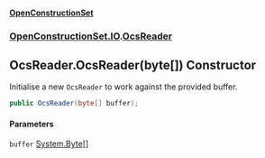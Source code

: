 #### [OpenConstructionSet](index 'index')
### [OpenConstructionSet.IO](index#OpenConstructionSet_IO 'OpenConstructionSet.IO').[OcsReader](T57tcFO5x0tbza6wZBV1Ww 'OpenConstructionSet.IO.OcsReader')
## OcsReader.OcsReader(byte[]) Constructor
Initialise a new `OcsReader` to work against the provided buffer.  
```csharp
public OcsReader(byte[] buffer);
```
#### Parameters
<a name='OpenConstructionSet_IO_OcsReader_OcsReader(byte__)_buffer'></a>
`buffer` [System.Byte](https://docs.microsoft.com/en-us/dotnet/api/System.Byte 'System.Byte')[[]](https://docs.microsoft.com/en-us/dotnet/api/System.Array 'System.Array')  
  
